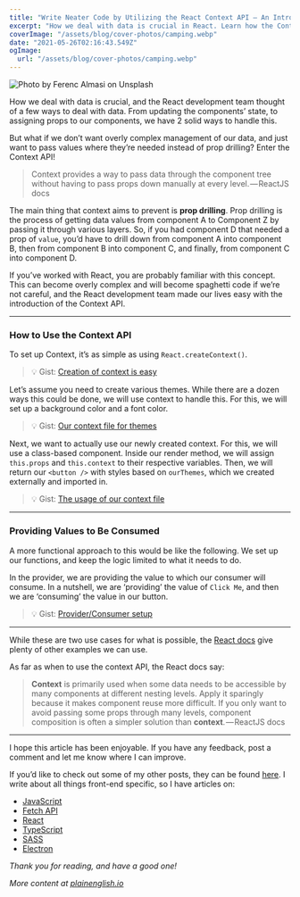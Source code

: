 ```yaml
---
title: "Write Neater Code by Utilizing the React Context API — An Introduction"
excerpt: "How we deal with data is crucial in React. Learn how the Context API helps reduce prop drilling and improve code readability."
coverImage: "/assets/blog/cover-photos/camping.webp"
date: "2021-05-26T02:16:43.549Z"
ogImage:
  url: "/assets/blog/cover-photos/camping.webp"
---
```


![Photo by Ferenc Almasi on Unsplash](https://cdn-images-1.medium.com/max/800/0*VzKXjmARSsqVXwO6)

How we deal with data is crucial, and the React development team thought of a few ways to deal with data. From updating the components’ state, to assigning props to our components, we have 2 solid ways to handle this.

But what if we don’t want overly complex management of our data, and just want to pass values where they’re needed instead of prop drilling? Enter the Context API!

> Context provides a way to pass data through the component tree without having to pass props down manually at every level. — ReactJS docs

The main thing that context aims to prevent is **prop drilling**. Prop drilling is the process of getting data values from component A to Component Z by passing it through various layers. So, if you had component D that needed a prop of `value`, you’d have to drill down from component A into component B, then from component B into component C, and finally, from component C into component D.

If you’ve worked with React, you are probably familiar with this concept. This can become overly complex and will become spaghetti code if we’re not careful, and the React development team made our lives easy with the introduction of the Context API.

---

### How to Use the Context API

To set up Context, it’s as simple as using `React.createContext()`.

> 💡 Gist: [Creation of context is easy](https://gist.github.com/jeremylgrice/c49071d07fcf79ebc04f706721e2c988)

Let’s assume you need to create various themes. While there are a dozen ways this could be done, we will use context to handle this. For this, we will set up a background color and a font color.

> 💡 Gist: [Our context file for themes](https://gist.github.com/jeremylgrice/b5494a7b47c870da49b4aabf4141a500)

Next, we want to actually use our newly created context. For this, we will use a class-based component. Inside our render method, we will assign `this.props` and `this.context` to their respective variables. Then, we will return our `<button />` with styles based on `ourThemes`, which we created externally and imported in.

> 💡 Gist: [The usage of our context file](https://gist.github.com/jeremylgrice/88697e8d07e4600204cee960c78b5bee)

---

### Providing Values to Be Consumed

A more functional approach to this would be like the following. We set up our functions, and keep the logic limited to what it needs to do.

In the provider, we are providing the value to which our consumer will consume. In a nutshell, we are ‘providing’ the value of `Click Me`, and then we are ‘consuming’ the value in our button.

> 💡 Gist: [Provider/Consumer setup](https://gist.github.com/jeremylgrice/de3cc4af8e02fc0ee0d8ed72a757f746)

---

While these are two use cases for what is possible, the [React docs](https://reactjs.org/docs/context.html#contextprovider) give plenty of other examples we can use.

As far as when to use the context API, the React docs say:

> **Context** is primarily used when some data needs to be accessible by many components at different nesting levels. Apply it sparingly because it makes component reuse more difficult. If you only want to avoid passing some props through many levels, component composition is often a simpler solution than **context**. — ReactJS docs

---

I hope this article has been enjoyable. If you have any feedback, post a comment and let me know where I can improve.

If you’d like to check out some of my other posts, they can be found [here](https://jgrice01.medium.com/). I write about all things front-end specific, so I have articles on:

- [JavaScript](https://javascript.plainenglish.io/want-to-write-better-javascript-a-few-cool-features-to-help-out-54b80eddf85d)
- [Fetch API](https://avetwhocodes.com/fetching-data-from-an-api-with-the-fetch-api-in-react-5dbe0abcfb41)
- [React](https://javascript.plainenglish.io/level-up-your-react-skills-with-the-use-of-composition-766a41f544c9)
- [TypeScript](https://jgrice01.medium.com/typescript-understanding-the-basics-a2264759cd2d)
- [SASS](https://medium.com/codex/writing-better-sass-with-dynamic-class-generators-e486a0413d0d)
- [Electron](https://jgrice01.medium.com/want-to-build-desktop-apps-using-js-say-hello-to-electron-4f862c3b4e38)

_Thank you for reading, and have a good one!_

_More content at [plainenglish.io](http://plainenglish.io/)_
